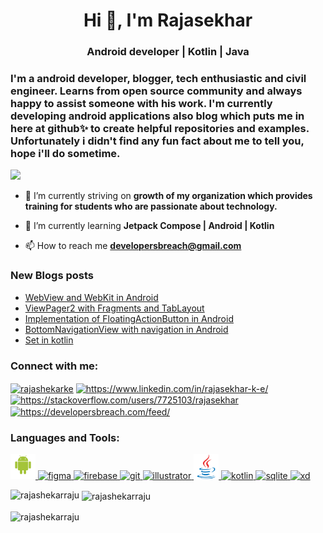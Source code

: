 <h1 align="center">Hi 👋, I'm Rajasekhar</h1>
<h3 align="center">Android developer | Kotlin | Java</h3>

### I'm a android developer, blogger, tech enthusiastic and civil engineer. Learns from open source community and always happy to assist someone with his work. I'm currently developing android applications also blog which puts me in here at github:sparkles: to create helpful repositories and examples. Unfortunately i didn't find any fun fact about me to tell you, hope i'll do sometime.

![](https://komarev.com/ghpvc/?username=RajashekarRaju)

<!--
<p align="left"> <a href="https://github.com/ryo-ma/github-profile-trophy"><img src="https://github-profile-trophy.vercel.app/?username=rajashekarraju" alt="rajashekarraju" /></a> </p>
<p align="left"> <a href="https://twitter.com/rajashekarke" target="blank"><img src="https://img.shields.io/twitter/follow/rajashekarke?logo=twitter&style=for-the-badge" alt="rajashekarke" /></a> </p>
-->

- 🔭 I’m currently striving on **growth of my organization which provides training for students who are passionate about technology.**

- 🌱 I’m currently learning **Jetpack Compose | Android | Kotlin**

- 📫 How to reach me **developersbreach@gmail.com**

### New Blogs posts
<!-- BLOG-POST-LIST:START -->
- [WebView and WebKit in Android](https://developersbreach.com/webview-and-webkit-in-android/)
- [ViewPager2 with Fragments and TabLayout](https://developersbreach.com/viewpager2-tablayout-fragments/)
- [Implementation of FloatingActionButton in Android](https://developersbreach.com/floating-action-button-in-android/)
- [BottomNavigationView with navigation in Android](https://developersbreach.com/bottom-navigation-view-with-navigation/)
- [Set in kotlin](https://developersbreach.com/set-in-kotlin/)
<!-- BLOG-POST-LIST:END -->

<h3 align="left">Connect with me:</h3>
<p align="left">
<a href="https://twitter.com/rajashekarke" target="blank"><img align="center" src="https://cdn.jsdelivr.net/npm/simple-icons@v3/icons/twitter.svg" alt="rajashekarke" height="30" width="40" /></a>
<a href="https://www.linkedin.com/in/rajasekhar-k-e/" target="blank"><img align="center" src="https://cdn.jsdelivr.net/npm/simple-icons@v3/icons/linkedin.svg" alt="https://www.linkedin.com/in/rajasekhar-k-e/" height="30" width="40" /></a>
<a href="https://stackoverflow.com/users/7725103/rajasekhar" target="blank"><img align="center" src="https://cdn.jsdelivr.net/npm/simple-icons@v3/icons/stackoverflow.svg" alt="https://stackoverflow.com/users/7725103/rajasekhar" height="30" width="40" /></a>
<a href="https://developersbreach.com/feed/" target="blank"><img align="center" src="https://developersbreach.com/wp-content/uploads/2021/05/cropped-company-logo-low-e1620530924648.png" alt="https://developersbreach.com/feed/" height="30" width="30" /></a>
</p>

<h3 align="left">Languages and Tools:</h3>
<p align="left"> <a href="https://developer.android.com" target="_blank"> <img src="https://raw.githubusercontent.com/devicons/devicon/master/icons/android/android-original-wordmark.svg" alt="android" width="40" height="40"/> </a> <a href="https://www.figma.com/" target="_blank"> <img src="https://www.vectorlogo.zone/logos/figma/figma-icon.svg" alt="figma" width="40" height="40"/> </a> <a href="https://firebase.google.com/" target="_blank"> <img src="https://www.vectorlogo.zone/logos/firebase/firebase-icon.svg" alt="firebase" width="40" height="40"/> </a> <a href="https://git-scm.com/" target="_blank"> <img src="https://www.vectorlogo.zone/logos/git-scm/git-scm-icon.svg" alt="git" width="40" height="40"/> </a> <a href="https://www.adobe.com/in/products/illustrator.html" target="_blank"> <img src="https://www.vectorlogo.zone/logos/adobe_illustrator/adobe_illustrator-icon.svg" alt="illustrator" width="40" height="40"/> </a> <a href="https://www.java.com" target="_blank"> <img src="https://raw.githubusercontent.com/devicons/devicon/master/icons/java/java-original.svg" alt="java" width="40" height="40"/> </a> <a href="https://kotlinlang.org" target="_blank"> <img src="https://www.vectorlogo.zone/logos/kotlinlang/kotlinlang-icon.svg" alt="kotlin" width="40" height="40"/> </a> <a href="https://www.sqlite.org/" target="_blank"> <img src="https://www.vectorlogo.zone/logos/sqlite/sqlite-icon.svg" alt="sqlite" width="40" height="40"/> </a> <a href="https://www.adobe.com/products/xd.html" target="_blank"> <img src="https://cdn.worldvectorlogo.com/logos/adobe-xd.svg" alt="xd" width="40" height="40"/> </a> </p>

<p><img align="left" src="https://github-readme-stats.vercel.app/api/top-langs?username=rajashekarraju&show_icons=true&locale=en&layout=compact" alt="rajashekarraju" /></p>

<p>&nbsp;<img align="center" src="https://github-readme-stats.vercel.app/api?username=rajashekarraju&show_icons=true&locale=en" alt="rajashekarraju" /></p>

<p><img align="center" src="https://github-readme-streak-stats.herokuapp.com/?user=rajashekarraju&" alt="rajashekarraju" /></p>
